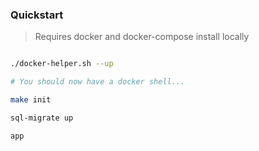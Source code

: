 ### Quickstart

> Requires docker and docker-compose install locally

```bash

./docker-helper.sh --up

# You should now have a docker shell...

make init

sql-migrate up

app

```